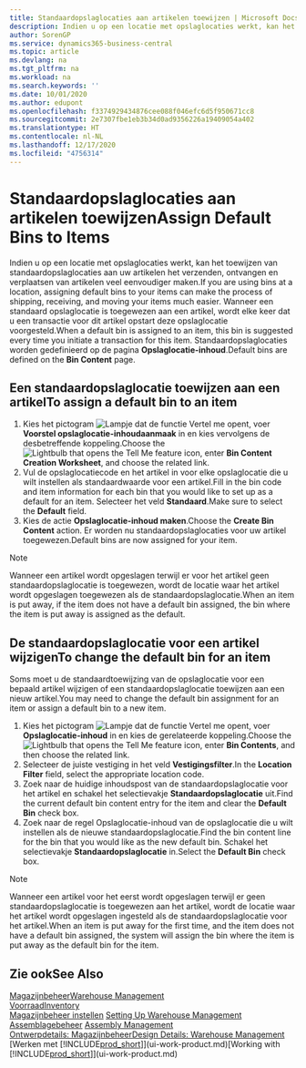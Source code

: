 ```yaml
---
title: Standaardopslaglocaties aan artikelen toewijzen | Microsoft Docs
description: Indien u op een locatie met opslaglocaties werkt, kan het toewijzen van standaardopslaglocaties aan uw artikelen het verzenden, ontvangen en verplaatsen van artikelen veel eenvoudiger maken. Wanneer een standaard opslaglocatie is toegewezen aan een artikel, wordt elke keer dat u een transactie voor dit artikel opstart deze opslaglocatie voorgesteld.
author: SorenGP
ms.service: dynamics365-business-central
ms.topic: article
ms.devlang: na
ms.tgt_pltfrm: na
ms.workload: na
ms.search.keywords: ''
ms.date: 10/01/2020
ms.author: edupont
ms.openlocfilehash: f3374929434876cee088f046efc6d5f950671cc8
ms.sourcegitcommit: 2e7307fbe1eb3b34d0ad9356226a19409054a402
ms.translationtype: HT
ms.contentlocale: nl-NL
ms.lasthandoff: 12/17/2020
ms.locfileid: "4756314"
---
```

# <a name="assign-default-bins-to-items"></a><span data-ttu-id="5df4a-104">Standaardopslaglocaties aan artikelen toewijzen</span><span class="sxs-lookup"><span data-stu-id="5df4a-104">Assign Default Bins to Items</span></span>
<span data-ttu-id="5df4a-105">Indien u op een locatie met opslaglocaties werkt, kan het toewijzen van standaardopslaglocaties aan uw artikelen het verzenden, ontvangen en verplaatsen van artikelen veel eenvoudiger maken.</span><span class="sxs-lookup"><span data-stu-id="5df4a-105">If you are using bins at a location, assigning default bins to your items can make the process of shipping, receiving, and moving your items much easier.</span></span> <span data-ttu-id="5df4a-106">Wanneer een standaard opslaglocatie is toegewezen aan een artikel, wordt elke keer dat u een transactie voor dit artikel opstart deze opslaglocatie voorgesteld.</span><span class="sxs-lookup"><span data-stu-id="5df4a-106">When a default bin is assigned to an item, this bin is suggested every time you initiate a transaction for this item.</span></span> <span data-ttu-id="5df4a-107">Standaardopslaglocaties worden gedefinieerd op de pagina **Opslaglocatie-inhoud**.</span><span class="sxs-lookup"><span data-stu-id="5df4a-107">Default bins are defined on the **Bin Content** page.</span></span>  

## <a name="to-assign-a-default-bin-to-an-item"></a><span data-ttu-id="5df4a-108">Een standaardopslaglocatie toewijzen aan een artikel</span><span class="sxs-lookup"><span data-stu-id="5df4a-108">To assign a default bin to an item</span></span>
1.  <span data-ttu-id="5df4a-109">Kies het pictogram ![Lampje dat de functie Vertel me opent](media/ui-search/search_small.png "Vertel me wat u wilt doen"), voer **Voorstel opslaglocatie-inhoudaanmaak** in en kies vervolgens de desbetreffende koppeling.</span><span class="sxs-lookup"><span data-stu-id="5df4a-109">Choose the ![Lightbulb that opens the Tell Me feature](media/ui-search/search_small.png "Tell me what you want to do") icon, enter **Bin Content Creation Worksheet**, and choose the related link.</span></span>  
2.  <span data-ttu-id="5df4a-110">Vul de opslaglocatiecode en het artikel in voor elke opslaglocatie die u wilt instellen als standaardwaarde voor een artikel.</span><span class="sxs-lookup"><span data-stu-id="5df4a-110">Fill in the bin code and item information for each bin that you would like to set up as a default for an item.</span></span> <span data-ttu-id="5df4a-111">Selecteer het veld **Standaard**.</span><span class="sxs-lookup"><span data-stu-id="5df4a-111">Make sure to select the **Default** field.</span></span>  
3.  <span data-ttu-id="5df4a-112">Kies de actie **Opslaglocatie-inhoud maken**.</span><span class="sxs-lookup"><span data-stu-id="5df4a-112">Choose the **Create Bin Content** action.</span></span> <span data-ttu-id="5df4a-113">Er worden nu standaardopslaglocaties voor uw artikel toegewezen.</span><span class="sxs-lookup"><span data-stu-id="5df4a-113">Default bins are now assigned for your item.</span></span>  

> [!NOTE]  
>  <span data-ttu-id="5df4a-114">Wanneer een artikel wordt opgeslagen terwijl er voor het artikel geen standaardopslaglocatie is toegewezen, wordt de locatie waar het artikel wordt opgeslagen toegewezen als de standaardopslaglocatie.</span><span class="sxs-lookup"><span data-stu-id="5df4a-114">When an item is put away, if the item does not have a default bin assigned, the bin where the item is put away is assigned as the default.</span></span>  

## <a name="to-change-the-default-bin-for-an-item"></a><span data-ttu-id="5df4a-115">De standaardopslaglocatie voor een artikel wijzigen</span><span class="sxs-lookup"><span data-stu-id="5df4a-115">To change the default bin for an item</span></span>  
<span data-ttu-id="5df4a-116">Soms moet u de standaardtoewijzing van de opslaglocatie voor een bepaald artikel wijzigen of een standaardopslaglocatie toewijzen aan een nieuw artikel.</span><span class="sxs-lookup"><span data-stu-id="5df4a-116">You may need to change the default bin assignment for an item or assign a default bin to a new item.</span></span>    
1.  <span data-ttu-id="5df4a-117">Kies het pictogram ![Lampje dat de functie Vertel me opent](media/ui-search/search_small.png "Vertel me wat u wilt doen"), voer **Opslaglocatie-inhoud** in en kies de gerelateerde koppeling.</span><span class="sxs-lookup"><span data-stu-id="5df4a-117">Choose the ![Lightbulb that opens the Tell Me feature](media/ui-search/search_small.png "Tell me what you want to do") icon, enter **Bin Contents**, and then choose the related link.</span></span>  
2.  <span data-ttu-id="5df4a-118">Selecteer de juiste vestiging in het veld **Vestigingsfilter**.</span><span class="sxs-lookup"><span data-stu-id="5df4a-118">In the **Location Filter** field, select the appropriate location code.</span></span>  
3.  <span data-ttu-id="5df4a-119">Zoek naar de huidige inhoudspost van de standaardopslaglocatie voor het artikel en schakel het selectievakje **Standaardopslaglocatie** uit.</span><span class="sxs-lookup"><span data-stu-id="5df4a-119">Find the current default bin content entry for the item and clear the **Default Bin** check box.</span></span>  
4.  <span data-ttu-id="5df4a-120">Zoek naar de regel Opslaglocatie-inhoud van de opslaglocatie die u wilt instellen als de nieuwe standaardopslaglocatie.</span><span class="sxs-lookup"><span data-stu-id="5df4a-120">Find the bin content line for the bin that you would like as the new default bin.</span></span> <span data-ttu-id="5df4a-121">Schakel het selectievakje **Standaardopslaglocatie** in.</span><span class="sxs-lookup"><span data-stu-id="5df4a-121">Select the **Default Bin** check box.</span></span>  

> [!NOTE]  
>  <span data-ttu-id="5df4a-122">Wanneer een artikel voor het eerst wordt opgeslagen terwijl er geen standaardopslaglocatie is toegewezen aan het artikel, wordt de locatie waar het artikel wordt opgeslagen ingesteld als de standaardopslaglocatie voor het artikel.</span><span class="sxs-lookup"><span data-stu-id="5df4a-122">When an item is put away for the first time, and the item does not have a default bin assigned, the system will assign the bin where the item is put away as the default bin for the item.</span></span>  

## <a name="see-also"></a><span data-ttu-id="5df4a-123">Zie ook</span><span class="sxs-lookup"><span data-stu-id="5df4a-123">See Also</span></span>  
[<span data-ttu-id="5df4a-124">Magazijnbeheer</span><span class="sxs-lookup"><span data-stu-id="5df4a-124">Warehouse Management</span></span>](warehouse-manage-warehouse.md)  
[<span data-ttu-id="5df4a-125">Voorraad</span><span class="sxs-lookup"><span data-stu-id="5df4a-125">Inventory</span></span>](inventory-manage-inventory.md)  
<span data-ttu-id="5df4a-126">[Magazijnbeheer instellen](warehouse-setup-warehouse.md)   </span><span class="sxs-lookup"><span data-stu-id="5df4a-126">[Setting Up Warehouse Management](warehouse-setup-warehouse.md)   </span></span>  
<span data-ttu-id="5df4a-127">[Assemblagebeheer](assembly-assemble-items.md)  </span><span class="sxs-lookup"><span data-stu-id="5df4a-127">[Assembly Management](assembly-assemble-items.md)  </span></span>  
[<span data-ttu-id="5df4a-128">Ontwerpdetails: Magazijnbeheer</span><span class="sxs-lookup"><span data-stu-id="5df4a-128">Design Details: Warehouse Management</span></span>](design-details-warehouse-management.md)  
<span data-ttu-id="5df4a-129">[Werken met [!INCLUDE[prod_short](includes/prod_short.md)]](ui-work-product.md)</span><span class="sxs-lookup"><span data-stu-id="5df4a-129">[Working with [!INCLUDE[prod_short](includes/prod_short.md)]](ui-work-product.md)</span></span>
